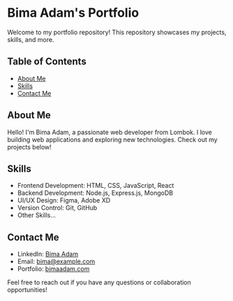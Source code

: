 # Bima Adam's Portfolio

Welcome to my portfolio repository! This repository showcases my projects, skills, and more.

## Table of Contents

- [About Me](#about-me)
- [Skills](#skills)
- [Contact Me](#contact-me)

## About Me

Hello! I'm Bima Adam, a passionate web developer from Lombok. I love building web applications and exploring new technologies. Check out my projects below!


## Skills

- Frontend Development: HTML, CSS, JavaScript, React
- Backend Development: Node.js, Express.js, MongoDB
- UI/UX Design: Figma, Adobe XD
- Version Control: Git, GitHub
- Other Skills...

## Contact Me

- LinkedIn: [Bima Adam](#)
- Email: [bima@example.com](mailto:bima@example.com)
- Portfolio: [bimaadam.com](#)

Feel free to reach out if you have any questions or collaboration opportunities!

